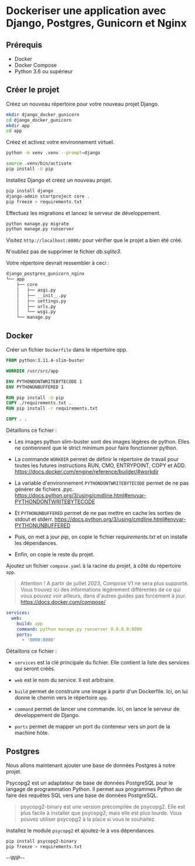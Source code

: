# Dockeriser une application avec Django, Postgres, Gunicorn et Nginx

## Prérequis

- Docker
- Docker Compose
- Python 3.6 ou supérieur

## Créer le projet

Créez un nouveau répertoire pour votre nouveau projet Django.

```bash
mkdir django_docker_gunicorn
cd django_docker_gunicorn
mkdir app
cd app
```

Créez et activez votre environnement virtuel.

```bash
python -m venv .venv --prompt=django

source .venv/bin/activate
pip install -U pip
```

Installez Django et créez un nouveau projet.

```bash
pip install django
django-admin startproject core .
pip freeze > requirements.txt
```

Effectuez les migrations et lancez le serveur de développement.
```bash
python manage.py migrate
python manage.py runserver
```

Visitez `http://localhost:8000/` pour vérifier que le projet a bien été créé.

N'oubliez pas de supprimer le fichier *db.sqlite3*.

Votre répertoire devrait ressembler à ceci :

```bash
django_postgres_gunicorn_nginx
└── app
    ├── core
    │   ├── asgi.py
    │   ├── __init__.py
    │   ├── settings.py
    │   ├── urls.py
    │   └── wsgi.py
    └── manage.py
```

## Docker

Créer un fichier `Dockerfile` dans le répertoire *app*.

```dockerfile
FROM python:3.11.4-slim-buster

WORKDIR /usr/src/app

ENV PYTHONDONTWRITEBYTECODE 1
ENV PYTHONUNBUFFERED 1

RUN pip install -U pip
COPY ./requirements.txt .
RUN pip install -r requirements.txt

COPY . .
```

Détaillons ce fichier :

- Les images python slim-buster sont des images légères de python. Elles ne
  contiennent que le strict minimum pour faire fonctionner python.
 
- La commande `WORKDIR` permet de définir le répertoire de travail pour toutes
  les futures instructions RUN, CMO, ENTRYPOINT, COPY et ADD.
  https://docs.docker.com/engine/reference/builder/#workdir

- La variable d'environnement `PYTHONDONTWRITEBYTECODE` permet de ne pas
  générer de fichiers .pyc.
  https://docs.python.org/3/using/cmdline.html#envvar-PYTHONDONTWRITEBYTECODE
 
- Et `PYTHONUNBUFFERED` permet de ne pas mettre en cache les sorties de stdout
  et stderr.
  https://docs.python.org/3/using/cmdline.html#envvar-PYTHONUNBUFFERED

- Puis, on met à jour *pip*, on copie le fichier *requirements.txt* et on
  installe les dépendances.

- Enfin, on copie le reste du projet.

Ajoutez un fichier `compose.yaml` à la racine du projet, à côté du répertoire `app`.

> Attention ! A partir de juillet 2023, Compose V1 ne sera plus supporté. Vous
> trouvez ici des informations légèrement différentes de ce qui vous pouvez
> voir ailleurs, dans d'autres guides pas forcément à jour.
> https://docs.docker.com/compose/

```yaml
services:
  web:
    build: app
    command: python manage.py runserver 0.0.0.0:8000
    ports:
      - '8000:8000'
``` 

Détaillons ce fichier :

- `services` est la clé principale du fichier. Elle contient la liste des services
qui seront créés.

- `web` est le nom du service. Il est arbitraire.

- `build` permet de construire une image à partir d'un Dockerfile. Ici, on lui 
donne le chemin vers le répertoire `app`.

- `command` permet de lancer une commande. Ici, on lance le serveur de développement 
de Django.

- `ports` permet de mapper un port du conteneur vers un port de la machine hôte.

## Postgres

Nous allons maintenant ajouter une base de données Postgres à notre projet.

Psycopg2 est un adaptateur de base de données PostgreSQL pour le langage de
programmation Python. Il permet aux programmes Python de faire des requêtes SQL
vers une base de données PostgreSQL.

> psycopg2-binary est une version précompilée de psycopg2. Elle est plus facile
> à installer que psycopg2, mais elle est plus lourde. Vous pouvez utiliser
> psycopg2 à la place si vous le souhaitez.

Installez le module `psycopg2` et ajoutez-le à vos dépendances.

```bash
pip install psycopg2-binary
pip freeze > requirements.txt
```

--WIP--


